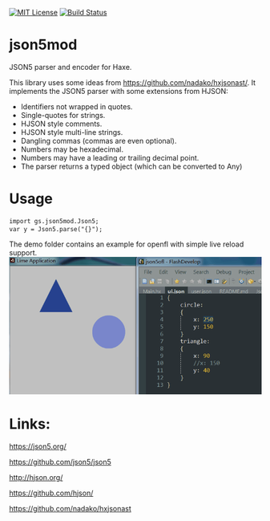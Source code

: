 [![MIT License](https://img.shields.io/badge/license-MIT-blue.svg?style=flat)](LICENSE.md) [![Build Status](https://travis-ci.com/travis-ci/travis-web.svg?branch=master)](https://travis-ci.com/travis-ci/travis-web)

# json5mod

JSON5 parser and encoder for Haxe.

This library uses some ideas from https://github.com/nadako/hxjsonast/.
It implements the JSON5 parser with some extensions from HJSON:

* Identifiers not wrapped in quotes.
* Single-quotes for strings.
* HJSON style comments.
* HJSON style multi-line strings.
* Dangling commas (commas are even optional).
* Numbers may be hexadecimal.
* Numbers may have a leading or trailing decimal point.
* The parser returns a typed object (which can be converted to Any)

# Usage

```
import gs.json5mod.Json5;
var y = Json5.parse("{}");
```
The demo folder contains an example for openfl with simple live reload support.
![demo](https://github.com/Klug76/hxjson5/blob/master/demo/demo.gif?raw=true)

# Links:

https://json5.org/

https://github.com/json5/json5

http://hjson.org/

https://github.com/hjson/

https://github.com/nadako/hxjsonast
